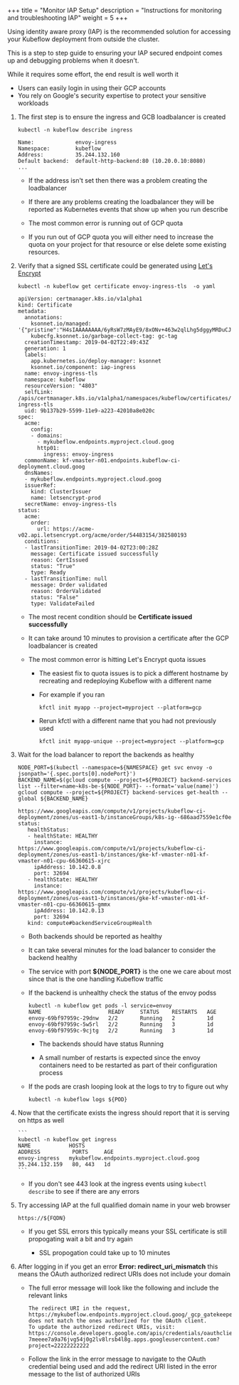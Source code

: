 +++
title = "Monitor IAP Setup"
description = "Instructions for monitoring and troubleshooting IAP"
weight = 5
+++

Using identity aware proxy (IAP) is the recommended solution for accessing your Kubeflow 
deployment from outside the cluster.

This is a step to step guide to ensuring your IAP secured endpoint comes up and
debugging problems when it doesn't.

While it requires some effort, the end result is well worth it

 * Users can easily login in using their GCP accounts
 * You rely on Google's security expertise to protect your sensitive workloads


1. The first step is to ensure the ingress and GCB loadbalancer is created
  
     ```
     kubectl -n kubeflow describe ingress

     Name:             envoy-ingress
     Namespace:        kubeflow
     Address:          35.244.132.160
     Default backend:  default-http-backend:80 (10.20.0.10:8080)
     ...
     ```

     * If the address isn't set then there was a problem creating the loadbalancer

     * If there are any problems creating the loadbalancer they will be reported as Kubernetes events that show up
       when you run describe

     * The most common error is running out of GCP quota

     * If you run out of GCP quota you will either need to increase the quota on your project for that resource
       or else delete some existing resources.


1. Verify that a signed SSL certificate could be generated using [Let's Encrypt](https://letsencrypt.org/)

      ```
      kubectl -n kubeflow get certificate envoy-ingress-tls  -o yaml

      apiVersion: certmanager.k8s.io/v1alpha1
      kind: Certificate
      metadata:
        annotations:
          ksonnet.io/managed: '{"pristine":"H4sIAAAAAAAA/6yRsW7zMAyE9/8xONv+463w2qlLhg5dggyMRDuCJVIQ6RSB4XcvlDQdCnRqN0EHfjzerYA5vFHRIAwDOCqWkHGi0s1P2gX5f+kx5jP20MAc2MMAz1QsjMGhETSQyNCjIQwrRDxR1PqaVZjJKsBJysLEBgMEzG3gqZAqbA0wJoIBiC9yffy3FhXukmZ0VZ+XE41R3uuIZnJ1Abo6uoITHsMEw2EFLwkDKwwHmMf2klCNSsu7viP2WQKbdg9U60LrKUe5JmLrXJTFd5PIBMcGzmZ511f6w+s3j7Btx60BJykJ7+9H/GJlA561Yv7Ae1BdqLzSeGvhs7C4VNzLTYKv2COZErtyzdbmIv4WL7lCtv+pl2379wEAAP//AQAA///uHVhQMgIAAA=="}'
          kubecfg.ksonnet.io/garbage-collect-tag: gc-tag
        creationTimestamp: 2019-04-02T22:49:43Z
        generation: 1
        labels:
          app.kubernetes.io/deploy-manager: ksonnet
          ksonnet.io/component: iap-ingress
        name: envoy-ingress-tls
        namespace: kubeflow
        resourceVersion: "4803"
        selfLink: /apis/certmanager.k8s.io/v1alpha1/namespaces/kubeflow/certificates/envoy-ingress-tls
        uid: 9b137b29-5599-11e9-a223-42010a8e020c
      spec:
        acme:
          config:
          - domains:
            - mykubeflow.endpoints.myproject.cloud.goog
            http01:
              ingress: envoy-ingress
        commonName: kf-vmaster-n01.endpoints.kubeflow-ci-deployment.cloud.goog
        dnsNames:
        - mykubeflow.endpoints.myproject.cloud.goog
        issuerRef:
          kind: ClusterIssuer
          name: letsencrypt-prod
        secretName: envoy-ingress-tls
      status:
        acme:
          order:
            url: https://acme-v02.api.letsencrypt.org/acme/order/54483154/382580193
        conditions:
        - lastTransitionTime: 2019-04-02T23:00:28Z
          message: Certificate issued successfully
          reason: CertIssued
          status: "True"
          type: Ready
        - lastTransitionTime: null
          message: Order validated
          reason: OrderValidated
          status: "False"
          type: ValidateFailed
      ```

     * The most recent condition should be **Certificate issued successfully**
     * It can take around 10 minutes to provision a certificate after the GCP loadbalancer is created
     * The most common error is hitting Let's Encrypt quota issues
       
       * The easiest fix to quota issues is to pick a different hostname by recreating and redeploying Kubeflow with a different
         name 

       * For example if you ran 

         ```
         kfctl init myapp --project=myproject --platform=gcp
         ```

       * Rerun kfctl with a different name that you had not previously used

         ```
         kfctl init myapp-unique --project=myproject --platform=gcp
         ```

1. Wait for the load balancer to report the backends as healthy

     ```
     NODE_PORT=$(kubectl --namespace=${NAMESPACE} get svc envoy -o jsonpath='{.spec.ports[0].nodePort}')
     BACKEND_NAME=$(gcloud compute --project=${PROJECT} backend-services list --filter=name~k8s-be-${NODE_PORT}- --format='value(name)')
     gcloud compute --project=${PROJECT} backend-services get-health --global ${BACKEND_NAME}

     https://www.googleapis.com/compute/v1/projects/kubeflow-ci-deployment/zones/us-east1-b/instanceGroups/k8s-ig--686aad7559e1cf0e
     status:
        healthStatus:
        - healthState: HEALTHY
          instance: https://www.googleapis.com/compute/v1/projects/kubeflow-ci-deployment/zones/us-east1-b/instances/gke-kf-vmaster-n01-kf-vmaster-n01-cpu-66360615-xjrc
          ipAddress: 10.142.0.8
          port: 32694
        - healthState: HEALTHY
          instance: https://www.googleapis.com/compute/v1/projects/kubeflow-ci-deployment/zones/us-east1-b/instances/gke-kf-vmaster-n01-kf-vmaster-n01-cpu-66360615-gmmx
          ipAddress: 10.142.0.13
          port: 32694
        kind: compute#backendServiceGroupHealth
     ```

    * Both backends should be reported as healthy

    * It can take several minutes for the load balancer to consider the backend healthy

    * The service with port **${NODE_PORT}** is the one we care about most since that is the one handling Kubeflow traffic

    * If the backend is unhealthy check the status of the envoy podss

      ```
      kubectl -n kubeflow get pods -l service=envoy
      NAME                     READY     STATUS    RESTARTS   AGE
      envoy-69bf97959c-29dnw   2/2       Running   2          1d
      envoy-69bf97959c-5w5rl   2/2       Running   3          1d
      envoy-69bf97959c-9cjtg   2/2       Running   3          1d
      ```

      	* The backends should have status Running

      	* A small number of restarts is expected since the envoy containers need to be restarted as part of their configuration process


     * If the pods are crash looping look at the logs to try to figure out why

       ```
       kubectl -n kubeflow logs ${POD}
       ```

1. Now that the certificate exists the ingress should report that it is serving on https as well

       ```
       kubectl -n kubeflow get ingress
       NAME            HOSTS                                                        ADDRESS          PORTS     AGE
       envoy-ingress   mykubeflow.endpoints.myproject.cloud.goog   35.244.132.159   80, 443   1d
       ```

     * If you don't see 443 look at the ingress events using `kubectl describe` to see if there are any errors


1. Try accessing IAP at the full qualified domain name in your web browser

     ```
     https://${FQDN}     
     ```

     * If you get SSL errors this typically means your SSL certificate is still propogating wait a bit and try again

       * SSL propogation could take up to 10 minutes

1. After logging in if you get an error **Error: redirect_uri_mismatch** this means the OAuth authorized redirect 
   URIs does not include your domain

  	 * The full error message will look like the following and include the relevant links

  	   ```
  	   The redirect URI in the request, https://mykubeflow.endpoints.myproject.cloud.goog/_gcp_gatekeeper/authenticate, does not match the ones authorized for the OAuth client. 
  	   To update the authorized redirect URIs, visit: https://console.developers.google.com/apis/credentials/oauthclient/22222222222-7meeee7a9a76jvg54j0g2lv8lrsb4l8g.apps.googleusercontent.com?project=22222222222
  	   ```

  	 * Follow the link in the error message to navigate to the OAuth credential being used and add the redirect URI listed in the error
  	   message to the list of authorized URIs
